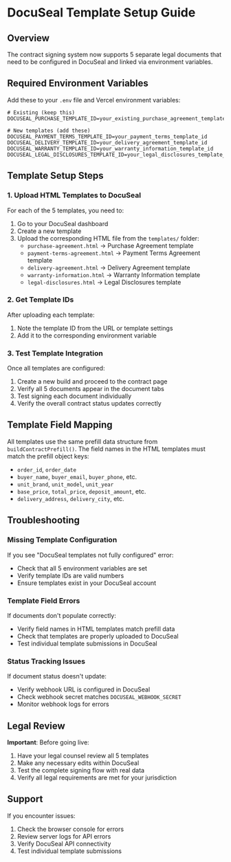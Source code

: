 # DocuSeal Template Setup Guide

## Overview
The contract signing system now supports 5 separate legal documents that need to be configured in DocuSeal and linked via environment variables.

## Required Environment Variables

Add these to your `.env` file and Vercel environment variables:

```env
# Existing (keep this)
DOCUSEAL_PURCHASE_TEMPLATE_ID=your_existing_purchase_agreement_template_id

# New templates (add these)
DOCUSEAL_PAYMENT_TERMS_TEMPLATE_ID=your_payment_terms_template_id
DOCUSEAL_DELIVERY_TEMPLATE_ID=your_delivery_agreement_template_id
DOCUSEAL_WARRANTY_TEMPLATE_ID=your_warranty_information_template_id
DOCUSEAL_LEGAL_DISCLOSURES_TEMPLATE_ID=your_legal_disclosures_template_id
```

## Template Setup Steps

### 1. Upload HTML Templates to DocuSeal

For each of the 5 templates, you need to:

1. Go to your DocuSeal dashboard
2. Create a new template
3. Upload the corresponding HTML file from the `templates/` folder:
   - `purchase-agreement.html` → Purchase Agreement template
   - `payment-terms-agreement.html` → Payment Terms Agreement template
   - `delivery-agreement.html` → Delivery Agreement template
   - `warranty-information.html` → Warranty Information template
   - `legal-disclosures.html` → Legal Disclosures template

### 2. Get Template IDs

After uploading each template:
1. Note the template ID from the URL or template settings
2. Add it to the corresponding environment variable

### 3. Test Template Integration

Once all templates are configured:
1. Create a new build and proceed to the contract page
2. Verify all 5 documents appear in the document tabs
3. Test signing each document individually
4. Verify the overall contract status updates correctly

## Template Field Mapping

All templates use the same prefill data structure from `buildContractPrefill()`. The field names in the HTML templates must match the prefill object keys:

- `order_id`, `order_date`
- `buyer_name`, `buyer_email`, `buyer_phone`, etc.
- `unit_brand`, `unit_model`, `unit_year`
- `base_price`, `total_price`, `deposit_amount`, etc.
- `delivery_address`, `delivery_city`, etc.

## Troubleshooting

### Missing Template Configuration
If you see "DocuSeal templates not fully configured" error:
- Check that all 5 environment variables are set
- Verify template IDs are valid numbers
- Ensure templates exist in your DocuSeal account

### Template Field Errors
If documents don't populate correctly:
- Verify field names in HTML templates match prefill data
- Check that templates are properly uploaded to DocuSeal
- Test individual template submissions in DocuSeal

### Status Tracking Issues
If document status doesn't update:
- Verify webhook URL is configured in DocuSeal
- Check webhook secret matches `DOCUSEAL_WEBHOOK_SECRET`
- Monitor webhook logs for errors

## Legal Review

**Important**: Before going live:
1. Have your legal counsel review all 5 templates
2. Make any necessary edits within DocuSeal
3. Test the complete signing flow with real data
4. Verify all legal requirements are met for your jurisdiction

## Support

If you encounter issues:
1. Check the browser console for errors
2. Review server logs for API errors
3. Verify DocuSeal API connectivity
4. Test individual template submissions
